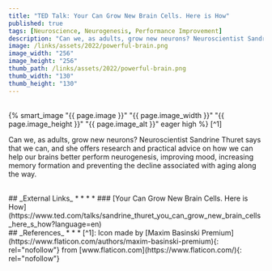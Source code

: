 ```yaml
---
title: "TED Talk: Your Can Grow New Brain Cells. Here is How"
published: true
tags: [Neuroscience, Neurogenesis, Performance Improvement]
description: "Can we, as adults, grow new neurons? Neuroscientist Sandrine Thuret says that we can, and she offers research and practical advice on how we can help our brains better perform neurogenesis, improving mood, increasing memory formation and preventing the decline associated with aging along the way."
image: /links/assets/2022/powerful-brain.png
image_width: "256"
image_height: "256"
thumb_path: /links/assets/2022/powerful-brain.png
thumb_width: "130"
thumb_height: "130"
---
```


<br>
{% smart_image "{{ page.image }}" "{{ page.image_width }}" "{{ page.image_height }}" "{{ page.image_alt }}" eager high %}
[^1]
<br>

Can we, as adults, grow new neurons? Neuroscientist Sandrine Thuret says that we can, and she offers research and practical advice on how we can help our brains better perform neurogenesis, improving mood, increasing memory formation and preventing the decline associated with aging along the way.

<br>
## _External Links_
* * *
* ### [Your Can Grow New Brain Cells. Here is How](https://www.ted.com/talks/sandrine_thuret_you_can_grow_new_brain_cells_here_s_how?language=en)

<br>
## _References_
* * *
[^1]: Icon made by [Maxim Basinski Premium](https://www.flaticon.com/authors/maxim-basinski-premium){: rel="nofollow"} from [www.flaticon.com](https://www.flaticon.com/){: rel="nofollow"}
